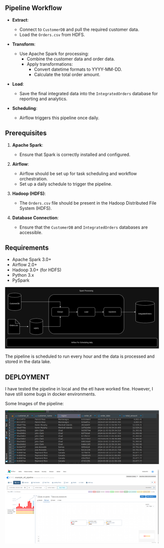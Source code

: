 ## Pipeline Workflow

- **Extract**:
  - Connect to `CustomerDB` and pull the required customer data.
  - Load the `Orders.csv` from HDFS.
  
- **Transform**:
  - Use Apache Spark for processing:
    - Combine the customer data and order data.
    - Apply transformations: 
        - Convert datetime formats to YYYY-MM-DD.
        - Calculate the total order amount.
  
- **Load**:
  - Save the final integrated data into the `IntegratedOrders` database for reporting and analytics.
  
- **Scheduling**:
  - Airflow triggers this pipeline once daily.

## Prerequisites

1. **Apache Spark**:
   - Ensure that Spark is correctly installed and configured.
   
2. **Airflow**:
   - Airflow should be set up for task scheduling and workflow orchestration.
   - Set up a daily schedule to trigger the pipeline.
   
3. **Hadoop (HDFS)**:
   - The `Orders.csv` file should be present in the Hadoop Distributed File System (HDFS).

4. **Database Connection**:
   - Ensure that the `CustomerDB` and `IntegratedOrders` databases are accessible.
   
## Requirements

- Apache Spark 3.0+
- Airflow 2.0+
- Hadoop 3.0+ (for HDFS)
- Python 3.x
- PySpark


![alt text](images/architechture.png "Architecture")

The pipeline is scheduled to run every hour and the data is processed and stored in the data lake.

## DEPLOYMENT

I have tested the pipeline in local and the etl have worked fine. However, I have still some bugs in docker environments.

Some Images of the pipeline:

![alt text](images/IntegrateOrders.png "Integrated Orders")

![alt text](images/airflow.png "Orders")




